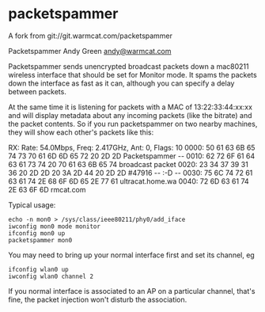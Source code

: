 # packetspammer
A fork from git://git.warmcat.com/packetspammer

Packetspammer
Andy Green <andy@warmcat.com>

Packetspammer sends unencrypted broadcast packets down a mac80211 wireless
interface that should be set for Monitor mode.  It spams the packets down the
interface as fast as it can, although you can specify a delay between packets.

At the same time it is listening for packets with a MAC of 13:22:33:44:xx:xx
and will display metadata about any incoming packets (like the bitrate) and
the packet contents.  So if you run packetspammer on two nearby machines, they
will show each other's packets like this:

RX: Rate: 54.0Mbps, Freq: 2.417GHz, Ant: 0, Flags: 10
0000: 50 61 63 6B 65 74 73 70 61 6D 6D 65 72 20 2D 2D  Packetspammer --
0010: 62 72 6F 61 64 63 61 73 74 20 70 61 63 6B 65 74  broadcast packet
0020: 23 34 37 39 31 36 20 2D 2D 20 3A 2D 44 20 2D 2D  #47916 -- :-D --
0030: 75 6C 74 72 61 63 61 74 2E 68 6F 6D 65 2E 77 61  ultracat.home.wa
0040: 72 6D 63 61 74 2E 63 6F 6D                       rmcat.com


Typical usage:

    echo -n mon0 > /sys/class/ieee80211/phy0/add_iface
    iwconfig mon0 mode monitor
    ifconfig mon0 up
    packetspammer mon0

You may need to bring up your normal interface first and set its channel, eg

    ifconfig wlan0 up
    iwconfig wlan0 channel 2

If you normal interface is associated to an AP on a particular channel, that's
fine, the packet injection won't disturb the association.
